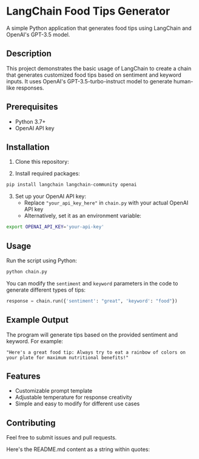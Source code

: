 # LangChain Food Tips Generator

A simple Python application that generates food tips using LangChain and OpenAI's GPT-3.5 model.

## Description

This project demonstrates the basic usage of LangChain to create a chain that generates customized food tips based on sentiment and keyword inputs. It uses OpenAI's GPT-3.5-turbo-instruct model to generate human-like responses.

## Prerequisites

- Python 3.7+
- OpenAI API key

## Installation

1. Clone this repository:

2. Install required packages:
```bash
pip install langchain langchain-community openai
```

3. Set up your OpenAI API key:
   - Replace `"your_api_key_here"` in `chain.py` with your actual OpenAI API key
   - Alternatively, set it as an environment variable:
```bash
export OPENAI_API_KEY='your-api-key'
```

## Usage

Run the script using Python:

```bash
python chain.py
```

You can modify the `sentiment` and `keyword` parameters in the code to generate different types of tips:

```python
response = chain.run({'sentiment': "great", 'keyword': "food"})
```

## Example Output

The program will generate tips based on the provided sentiment and keyword. For example:
```
"Here's a great food tip: Always try to eat a rainbow of colors on your plate for maximum nutritional benefits!"
```

## Features

- Customizable prompt template
- Adjustable temperature for response creativity
- Simple and easy to modify for different use cases


## Contributing

Feel free to submit issues and pull requests.


Here's the README.md content as a string within quotes:

